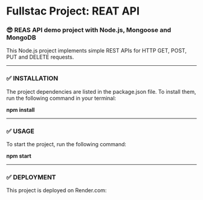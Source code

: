 <h1> Fullstac Project: REAT API </h1>
<h3> 😎 REAS API demo project with Node.js, Mongoose and MongoDB</h3>
<p>This Node.js project implements simple REST APIs for HTTP GET, POST, PUT and DELETE requests. </p>

<hr>
<h3> ✅ INSTALLATION </h3>
<p> The project dependencies are listed in the package.json file. To install them, run the following command in your terminal: </p>
<p><b>npm install</b></p>
<hr>
<h3> ✅ USAGE</h3>
<p>To start the project, run the following command:</p>
<p style="background-color: "grey";><b>npm start</b><p>
<hr>
<h3> ✅ DEPLOYMENT</h3>
<p>This project is deployed on Render.com:<p>
<p><b></b></p>
